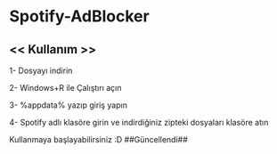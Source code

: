 # Spotify-AdBlocker
## << Kullanım >>
1- Dosyayı indirin

2- Windows+R ile Çalıştırı açın

3- %appdata% yazıp giriş yapın

4- Spotify adlı klasöre girin ve indirdiğiniz zipteki dosyaları klasöre atın

Kullanmaya başlayabilirsiniz :D
##Güncellendi##
